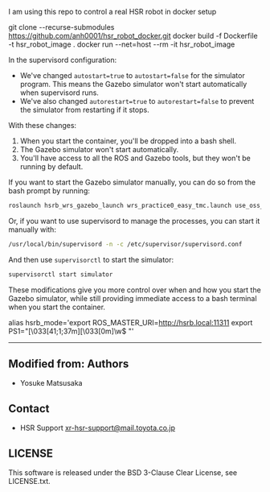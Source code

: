 I am using this repo to control a real HSR robot in docker setup


git clone --recurse-submodules https://github.com/anh0001/hsr_robot_docker.git
docker build -f Dockerfile -t hsr_robot_image .
docker run --net=host --rm -it hsr_robot_image



In the supervisord configuration:
   - We've changed `autostart=true` to `autostart=false` for the simulator program. This means the Gazebo simulator won't start automatically when supervisord runs.
   - We've also changed `autorestart=true` to `autorestart=false` to prevent the simulator from restarting if it stops.

With these changes:

1. When you start the container, you'll be dropped into a bash shell.
2. The Gazebo simulator won't start automatically.
3. You'll have access to all the ROS and Gazebo tools, but they won't be running by default.

If you want to start the Gazebo simulator manually, you can do so from the bash prompt by running:

```bash
roslaunch hsrb_wrs_gazebo_launch wrs_practice0_easy_tmc.launch use_oss_stacks:=true fast_physics:=true highrtf:=true
```

Or, if you want to use supervisord to manage the processes, you can start it manually with:

```bash
/usr/local/bin/supervisord -n -c /etc/supervisor/supervisord.conf
```

And then use `supervisorctl` to start the simulator:

```bash
supervisorctl start simulator
```

These modifications give you more control over when and how you start the Gazebo simulator, while still providing immediate access to a bash terminal when you start the container.

alias hsrb_mode='export ROS_MASTER_URI=http://hsrb.local:11311 export PS1="\[\033[41;1;37m\]<hsrb>\[\033[0m\]\w$ "'


-------------------------------------------------------------------------------
Modified from:
Authors
---------------
 * Yosuke Matsusaka

Contact
---------------
 * HSR Support <xr-hsr-support@mail.toyota.co.jp>

LICENSE
---------------
This software is released under the BSD 3-Clause Clear License, see LICENSE.txt.
